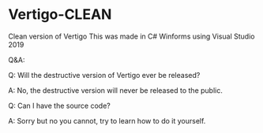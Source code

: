 # Vertigo-CLEAN
Clean version of Vertigo
This was made in C# Winforms using Visual Studio 2019

Q&A:

Q: Will the destructive version of Vertigo ever be released?

A: No, the destructive version will never be released to the public.

Q: Can I have the source code?

A: Sorry but no you cannot, try to learn how to do it yourself.
